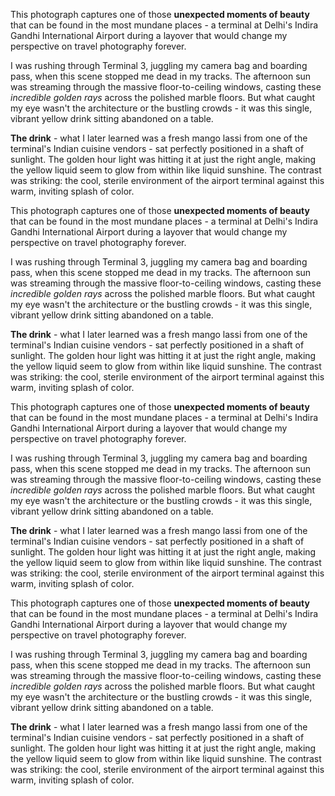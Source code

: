 This photograph captures one of those **unexpected moments of beauty** that can be found in the most mundane places - a terminal at Delhi's Indira Gandhi International Airport during a layover that would change my perspective on travel photography forever.


I was rushing through Terminal 3, juggling my camera bag and boarding pass, when this scene stopped me dead in my tracks. The afternoon sun was streaming through the massive floor-to-ceiling windows, casting these *incredible golden rays* across the polished marble floors. But what caught my eye wasn't the architecture or the bustling crowds - it was this single, vibrant yellow drink sitting abandoned on a table.

**The drink** - what I later learned was a fresh mango lassi from one of the terminal's Indian cuisine vendors - sat perfectly positioned in a shaft of sunlight. The golden hour light was hitting it at just the right angle, making the yellow liquid seem to glow from within like liquid sunshine. The contrast was striking: the cool, sterile environment of the airport terminal against this warm, inviting splash of color.

This photograph captures one of those **unexpected moments of beauty** that can be found in the most mundane places - a terminal at Delhi's Indira Gandhi International Airport during a layover that would change my perspective on travel photography forever.


I was rushing through Terminal 3, juggling my camera bag and boarding pass, when this scene stopped me dead in my tracks. The afternoon sun was streaming through the massive floor-to-ceiling windows, casting these *incredible golden rays* across the polished marble floors. But what caught my eye wasn't the architecture or the bustling crowds - it was this single, vibrant yellow drink sitting abandoned on a table.

**The drink** - what I later learned was a fresh mango lassi from one of the terminal's Indian cuisine vendors - sat perfectly positioned in a shaft of sunlight. The golden hour light was hitting it at just the right angle, making the yellow liquid seem to glow from within like liquid sunshine. The contrast was striking: the cool, sterile environment of the airport terminal against this warm, inviting splash of color.

This photograph captures one of those **unexpected moments of beauty** that can be found in the most mundane places - a terminal at Delhi's Indira Gandhi International Airport during a layover that would change my perspective on travel photography forever.


I was rushing through Terminal 3, juggling my camera bag and boarding pass, when this scene stopped me dead in my tracks. The afternoon sun was streaming through the massive floor-to-ceiling windows, casting these *incredible golden rays* across the polished marble floors. But what caught my eye wasn't the architecture or the bustling crowds - it was this single, vibrant yellow drink sitting abandoned on a table.

**The drink** - what I later learned was a fresh mango lassi from one of the terminal's Indian cuisine vendors - sat perfectly positioned in a shaft of sunlight. The golden hour light was hitting it at just the right angle, making the yellow liquid seem to glow from within like liquid sunshine. The contrast was striking: the cool, sterile environment of the airport terminal against this warm, inviting splash of color.

This photograph captures one of those **unexpected moments of beauty** that can be found in the most mundane places - a terminal at Delhi's Indira Gandhi International Airport during a layover that would change my perspective on travel photography forever.


I was rushing through Terminal 3, juggling my camera bag and boarding pass, when this scene stopped me dead in my tracks. The afternoon sun was streaming through the massive floor-to-ceiling windows, casting these *incredible golden rays* across the polished marble floors. But what caught my eye wasn't the architecture or the bustling crowds - it was this single, vibrant yellow drink sitting abandoned on a table.

**The drink** - what I later learned was a fresh mango lassi from one of the terminal's Indian cuisine vendors - sat perfectly positioned in a shaft of sunlight. The golden hour light was hitting it at just the right angle, making the yellow liquid seem to glow from within like liquid sunshine. The contrast was striking: the cool, sterile environment of the airport terminal against this warm, inviting splash of color.

